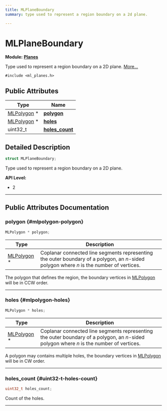 ```yaml
---
title: MLPlaneBoundary
summary: type used to represent a region boundary on a 2d plane. 

---
```


# MLPlaneBoundary

**Module:** **[Planes](/versioned_docs/version-03-Jan-2023/api-ref/api/Modules/group___planes/group___planes.md)**



Type used to represent a region boundary on a 2D plane.  [More...](#detailed-description)


`#include <ml_planes.h>`

## Public Attributes

| Type           | Name           |
| -------------- | -------------- |
| [MLPolygon](/versioned_docs/version-03-Jan-2023/api-ref/api/Modules/group___planes/struct_m_l_polygon.md) * | **[polygon](/versioned_docs/version-03-Jan-2023/api-ref/api/Modules/group___planes/struct_m_l_plane_boundary.md#mlpolygon-polygon)**  |
| [MLPolygon](/versioned_docs/version-03-Jan-2023/api-ref/api/Modules/group___planes/struct_m_l_polygon.md) * | **[holes](/versioned_docs/version-03-Jan-2023/api-ref/api/Modules/group___planes/struct_m_l_plane_boundary.md#mlpolygon-holes)**  |
| uint32_t | **[holes_count](/versioned_docs/version-03-Jan-2023/api-ref/api/Modules/group___planes/struct_m_l_plane_boundary.md#uint32-t-holes-count)**  |

## Detailed Description

```cpp
struct MLPlaneBoundary;
```

Type used to represent a region boundary on a 2D plane. 




**API Level:**
  * 2 




-----------
## Public Attributes Documentation

### polygon {#mlpolygon-polygon}

```cpp
MLPolygon * polygon;
```



| Type | Description |
|--|--|
| [MLPolygon](/versioned_docs/version-03-Jan-2023/api-ref/api/Modules/group___planes/struct_m_l_polygon.md) * | Coplanar connected line segments representing the outer boundary of a polygon, an _n_-sided polygon where _n_ is the number of vertices.  |


The polygon that defines the region, the boundary vertices in [MLPolygon](/versioned_docs/version-03-Jan-2023/api-ref/api/Modules/group___planes/struct_m_l_polygon.md) will be in CCW order. 





-----------

### holes {#mlpolygon-holes}

```cpp
MLPolygon * holes;
```



| Type | Description |
|--|--|
| [MLPolygon](/versioned_docs/version-03-Jan-2023/api-ref/api/Modules/group___planes/struct_m_l_polygon.md) * | Coplanar connected line segments representing the outer boundary of a polygon, an _n_-sided polygon where _n_ is the number of vertices.  |


A polygon may contains multiple holes, the boundary vertices in [MLPolygon](/versioned_docs/version-03-Jan-2023/api-ref/api/Modules/group___planes/struct_m_l_polygon.md) will be in CW order. 





-----------

### holes_count {#uint32-t-holes-count}

```cpp
uint32_t holes_count;
```


Count of the holes. 





-----------

